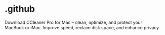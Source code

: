 # .github
Download CCleaner Pro for Mac – clean, optimize, and protect your MacBook or iMac. Improve speed, reclaim disk space, and enhance privacy.
